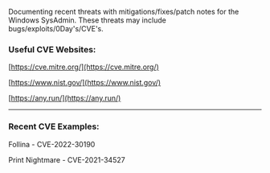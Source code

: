 
Documenting recent threats with mitigations/fixes/patch notes for the Windows SysAdmin. These threats may include bugs/exploits/0Day's/CVE's.


### Useful CVE Websites:

[https://cve.mitre.org/](https://cve.mitre.org/)

[https://www.nist.gov/](https://www.nist.gov/)

[https://any.run/](https://any.run/)

----

### Recent CVE Examples:

Follina - CVE-2022-30190

Print Nightmare - CVE-2021-34527

